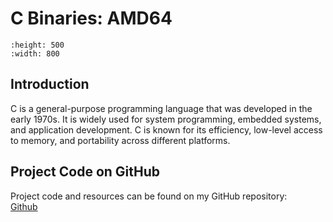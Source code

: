 # C Binaries: AMD64

```{image} images/add_int_C_AMD64_splash.jpg
:height: 500
:width: 800
```
## Introduction
C is a general-purpose programming language that was developed in the early 1970s. It is widely used for system programming, embedded systems, and application development. C is known for its efficiency, low-level access to memory, and portability across different platforms.

## Project Code on GitHub
Project code and resources can be found on my GitHub repository: <br>
[Github](https://github.com/markkhusid/Disassembling-Binaries/tree/master/C/Intel_architecture/AMD64)
